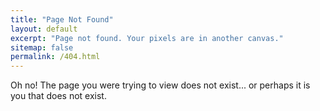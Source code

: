```yaml
---
title: "Page Not Found"
layout: default
excerpt: "Page not found. Your pixels are in another canvas."
sitemap: false
permalink: /404.html
---
```


Oh no! The page you were trying to view does not exist... or perhaps it is you that does not exist.

